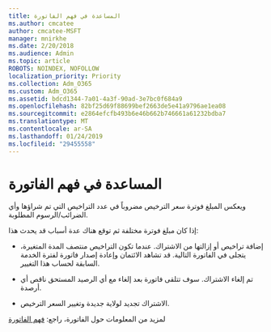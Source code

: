 ```yaml
---
title: المساعدة في فهم الفاتورة
ms.author: cmcatee
author: cmcatee-MSFT
manager: mnirkhe
ms.date: 2/20/2018
ms.audience: Admin
ms.topic: article
ROBOTS: NOINDEX, NOFOLLOW
localization_priority: Priority
ms.collection: Adm_O365
ms.custom: Adm_O365
ms.assetid: bdcd1344-7a01-4a3f-90ad-3e7bc0f684a9
ms.openlocfilehash: 82bf25d69f88699bef2663de5e41a9796ae1ea08
ms.sourcegitcommit: e2864efcfb493b6e46b662b746661a61232bdba7
ms.translationtype: MT
ms.contentlocale: ar-SA
ms.lasthandoff: 01/24/2019
ms.locfileid: "29455558"
---
```

# <a name="help-understanding-your-bill"></a>المساعدة في فهم الفاتورة

ويعكس المبلغ فوترة سعر الترخيص مضروباً في عدد التراخيص التي تم شراؤها وأي الضرائب/الرسوم المطلوبة.
  
إذا كان مبلغ فوترة مختلفة ثم توقع هناك عدة أسباب قد يحدث هذا:
  
- إضافة تراخيص أو إزالتها من الاشتراك. عندما تكون التراخيص منتصف المدة المتغيرة، يتجلى في الفاتورة التالية. قد تشاهد الائتمان وإعادة إصدار فاتورة لفترة الخدمة السابقة لحساب هذا التغيير.
    
- تم إلغاء الاشتراك. سوف تتلقى فاتورة بعد إلغاء مع أي الرصيد المستحق ناقص أي أرصدة.
    
- الاشتراك تجديد لولاية جديدة وتغيير السعر الترخيص.
    
لمزيد من المعلومات حول الفاتورة، راجع: [فهم الفاتورة](https://support.office.com/article/0724b428-fb59-4962-8c37-6674166d7507)
  

